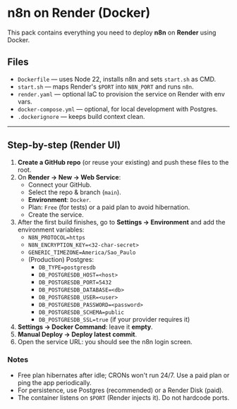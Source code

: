 # n8n on Render (Docker)

This pack contains everything you need to deploy **n8n** on **Render** using Docker.

## Files
- `Dockerfile` — uses Node 22, installs n8n and sets `start.sh` as CMD.
- `start.sh` — maps Render's `$PORT` into `N8N_PORT` and runs `n8n`.
- `render.yaml` — optional IaC to provision the service on Render with env vars.
- `docker-compose.yml` — optional, for local development with Postgres.
- `.dockerignore` — keeps build context clean.

---

## Step-by-step (Render UI)

1. **Create a GitHub repo** (or reuse your existing) and push these files to the root.
2. On **Render → New → Web Service**:
   - Connect your GitHub.
   - Select the repo & branch (`main`).
   - **Environment**: `Docker`.
   - Plan: `Free` (for tests) or a paid plan to avoid hibernation.
   - Create the service.
3. After the first build finishes, go to **Settings → Environment** and add the environment variables:
   - `N8N_PROTOCOL=https`
   - `N8N_ENCRYPTION_KEY=<32-char-secret>`
   - `GENERIC_TIMEZONE=America/Sao_Paulo`
   - (Production) Postgres:
     - `DB_TYPE=postgresdb`
     - `DB_POSTGRESDB_HOST=<host>`
     - `DB_POSTGRESDB_PORT=5432`
     - `DB_POSTGRESDB_DATABASE=<db>`
     - `DB_POSTGRESDB_USER=<user>`
     - `DB_POSTGRESDB_PASSWORD=<password>`
     - `DB_POSTGRESDB_SCHEMA=public`
     - `DB_POSTGRESDB_SSL=true` (if your provider requires it)
4. **Settings → Docker Command**: leave it **empty**.
5. **Manual Deploy → Deploy latest commit**.
6. Open the service URL: you should see the n8n login screen.

### Notes
- Free plan hibernates after idle; CRONs won't run 24/7. Use a paid plan or ping the app periodically.
- For persistence, use Postgres (recommended) or a Render Disk (paid).
- The container listens on `$PORT` (Render injects it). Do not hardcode ports.
